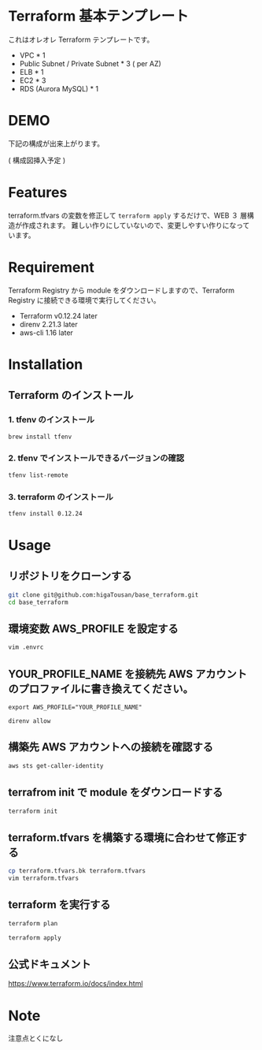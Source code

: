 # Terraform 基本テンプレート

これはオレオレ Terraform テンプレートです。

- VPC * 1
- Public Subnet / Private Subnet * 3 ( per AZ)
- ELB * 1
- EC2 * 3
- RDS (Aurora MySQL) * 1


# DEMO
下記の構成が出来上がります。

( 構成図挿入予定 )

# Features

terraform.tfvars の変数を修正して `terraform apply` するだけで、WEB ３ 層構造が作成されます。
難しい作りにしていないので、変更しやすい作りになっています。

# Requirement
Terraform Registry から module をダウンロードしますので、Terraform Registry に接続できる環境で実行してください。

* Terraform v0.12.24 later
* direnv 2.21.3 later
* aws-cli 1.16 later

# Installation

## Terraform  のインストール
### 1. tfenv のインストール
```bash
brew install tfenv
```
### 2. tfenv でインストールできるバージョンの確認
```bash
tfenv list-remote
```
### 3. terraform のインストール
```bash
tfenv install 0.12.24
```

# Usage
## リポジトリをクローンする
```bash
git clone git@github.com:higaTousan/base_terraform.git
cd base_terraform
```
## 環境変数 AWS_PROFILE を設定する
```bash
vim .envrc
```
## YOUR_PROFILE_NAME を接続先 AWS アカウントのプロファイルに書き換えてください。
``` text:.envrc
export AWS_PROFILE="YOUR_PROFILE_NAME"
```
```
direnv allow
```
## 構築先 AWS アカウントへの接続を確認する
```bash
aws sts get-caller-identity
```
## terrafrom init で module をダウンロードする
```bash
terraform init
```
## terraform.tfvars を構築する環境に合わせて修正する
```bash
cp terraform.tfvars.bk terraform.tfvars
vim terraform.tfvars
```
## terraform を実行する
```bash
terraform plan
```
```bash
terraform apply
```
## 公式ドキュメント
https://www.terraform.io/docs/index.html

# Note

注意点とくになし

